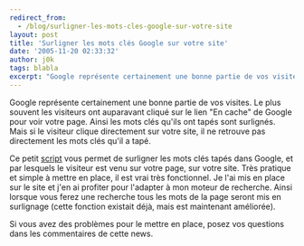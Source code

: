 ```yaml
---
redirect_from:
  - /blog/surligner-les-mots-cles-google-sur-votre-site
layout: post
title: 'Surligner les mots clés Google sur votre site'
date: '2005-11-20 02:33:32'
author: j0k
tags: blabla
excerpt: "Google représente certainement une bonne partie de vos visites. Le plus souvent les visiteurs ont auparavant cliqué sur le lien \"En cache\" de Google pour voir votre page. Ainsi les mots clés qu'ils ont tapés sont surlignés.   Mais si le visiteur clique directement sur votre site, il ne retrouve pas directement les mots clés qu'il a tapé.  \n  \nCe petit      …"
---
```


Google représente certainement une bonne partie de vos visites. Le plus souvent les visiteurs ont auparavant cliqué sur le lien "En cache" de Google pour voir votre page. Ainsi les mots clés qu'ils ont tapés sont surlignés.   Mais si le visiteur clique directement sur votre site, il ne retrouve pas directement les mots clés qu'il a tapé.

Ce petit [script](http://www.textism.com/tools/google_hilite/) vous permet de surligner les mots clés tapés dans Google, et par lesquels le visiteur est venu sur votre page, sur votre site. Très pratique et simple à mettre en place, il est vrai très fonctionnel. Je l'ai mis en place sur le site et j'en ai profiter pour l'adapter à mon moteur de recherche. Ainsi lorsque vous ferez une recherche tous les mots de la page seront mis en surlignage (cette fonction existait déjà, mais est maintenant améliorée).

Si vous avez des problèmes pour le mettre en place, posez vos questions dans les commentaires de cette news.
